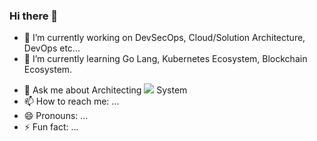 ### Hi there 👋

<!--
**JunRadish/JunRadish** is a ✨ _special_ ✨ repository because its `README.md` (this file) appears on your GitHub profile.

Here are some ideas to get you started:
-->
- 🔭 I’m currently working on DevSecOps, Cloud/Solution Architecture, DevOps etc...
- 🌱 I’m currently learning Go Lang, Kubernetes Ecosystem, Blockchain Ecosystem.
<!-- - 👯 I’m looking to collaborate on ... 
- 🤔 I’m looking for help with ... -->
- 💬 Ask me about Architecting <a href="https://ncv.kdca.go.kr/menu.es?mid=a12507000000" target="_blank"><img src="https://img.shields.io/badge/COOV-0000FF?style=flat&logo=worldhealthorganization&logoColor=FFFFFF"/></a> System
- 📫 How to reach me: ...
- 😄 Pronouns: ...
- ⚡ Fun fact: ...

